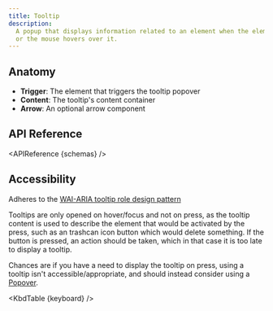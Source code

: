 ```yaml
---
title: Tooltip
description:
  A popup that displays information related to an element when the element receives keyboard focus
  or the mouse hovers over it.
---
```


<script>
    import { APIReference, KbdTable, Callout } from '$docs/components'
    export let schemas
    export let keyboard
</script>

## Anatomy

- **Trigger**: The element that triggers the tooltip popover
- **Content**: The tooltip's content container
- **Arrow**: An optional arrow component

## API Reference

<APIReference {schemas} />

## Accessibility

Adheres to the
[WAI-ARIA tooltip role design pattern](https://developer.mozilla.org/en-US/docs/Web/Accessibility/ARIA/Roles/tooltip_role)

<Callout type="warning">

Tooltips are only opened on hover/focus and not on press, as the tooltip content is used to describe
the element that would be activated by the press, such as an trashcan icon button which would delete
something. If the button is pressed, an action should be taken, which in that case it is too late to
display a tooltip.

Chances are if you have a need to display the tooltip on press, using a tooltip isn't
accessible/appropriate, and should instead consider using a [Popover](/docs/builders/popover).

</Callout>

<KbdTable {keyboard} />

